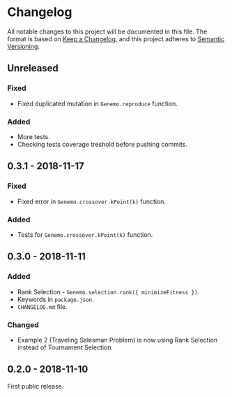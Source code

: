# Changelog
All notable changes to this project will be documented in this file.
The format is based on [Keep a Changelog](https://keepachangelog.com/en/1.0.0/), and this project adheres to [Semantic Versioning](https://semver.org/spec/v2.0.0.html).

## Unreleased
### Fixed
 - Fixed duplicated mutation in `Genemo.reproduce` function.

### Added
 - More tests.
 - Checking tests coverage treshold before pushing commits.

## 0.3.1 - 2018-11-17
### Fixed
 - Fixed error in `Genemo.crossover.kPoint(k)` function.

### Added
 - Tests for `Genemo.crossover.kPoint(k)` function.

## 0.3.0 - 2018-11-11
### Added
 - Rank Selection - `Genemo.selection.rank({ minimizeFitness })`.
 - Keywords in `package.json`.
 - `CHANGELOG.md` file.

### Changed
- Example 2 (Traveling Salesman Problem) is now using Rank Selection instead of Tournament Selection.

## 0.2.0 - 2018-11-10
First public release.
